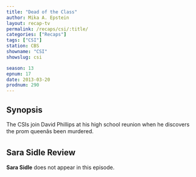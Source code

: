 ```yaml
---
title: "Dead of the Class"
author: Mika A. Epstein
layout: recap-tv
permalink: /recaps/csi/:title/
categories: ["Recaps"]
tags: ["CSI"]
station: CBS
showname: "CSI"
showslug: csi

season: 13  
epnum: 17  
date: 2013-03-20
prodnum: 290  
---
```


## Synopsis

The CSIs join David Phillips at his high school reunion when he discovers the prom queenâs been murdered.

## Sara Sidle Review

**Sara Sidle** does not appear in this episode.

